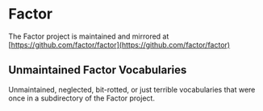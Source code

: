 # Factor
The Factor project is maintained and mirrored at [https://github.com/factor/factor](https://github.com/factor/factor)

## Unmaintained Factor Vocabularies
Unmaintained, neglected, bit-rotted, or just terrible vocabularies that were once in a subdirectory of the Factor project.
